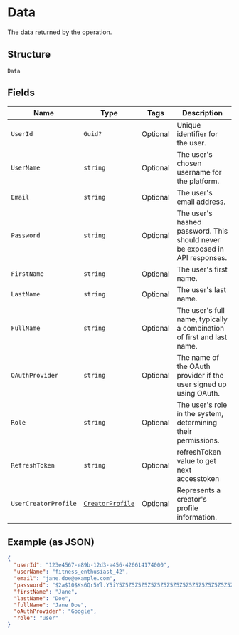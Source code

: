 
# Data

The data returned by the operation.

## Structure

`Data`

## Fields

| Name | Type | Tags | Description |
|  --- | --- | --- | --- |
| `UserId` | `Guid?` | Optional | Unique identifier for the user. |
| `UserName` | `string` | Optional | The user's chosen username for the platform. |
| `Email` | `string` | Optional | The user's email address. |
| `Password` | `string` | Optional | The user's hashed password. This should never be exposed in API responses. |
| `FirstName` | `string` | Optional | The user's first name. |
| `LastName` | `string` | Optional | The user's last name. |
| `FullName` | `string` | Optional | The user's full name, typically a combination of first and last name. |
| `OAuthProvider` | `string` | Optional | The name of the OAuth provider if the user signed up using OAuth. |
| `Role` | `string` | Optional | The user's role in the system, determining their permissions. |
| `RefreshToken` | `string` | Optional | refreshToken value to get next accesstoken |
| `UserCreatorProfile` | [`CreatorProfile`](../../doc/models/creator-profile.md) | Optional | Represents a creator's profile information. |

## Example (as JSON)

```json
{
  "userId": "123e4567-e89b-12d3-a456-426614174000",
  "userName": "fitness_enthusiast_42",
  "email": "jane.doe@example.com",
  "password": "$2a$10$Ks6Qr5Yl.Y5iY5Z5Z5Z5Z5Z5Z5Z5Z5Z5Z5Z5Z5Z5Z5Z5Z5Z5Z5",
  "firstName": "Jane",
  "lastName": "Doe",
  "fullName": "Jane Doe",
  "oAuthProvider": "Google",
  "role": "user"
}
```


